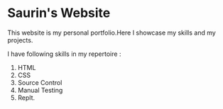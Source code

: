 # Saurin's Website


This website is my personal portfolio.Here I showcase my skills and my projects.

I have following skills in my repertoire :

1. HTML
2. CSS
3. Source Control
4. Manual Testing
5. Replt. 